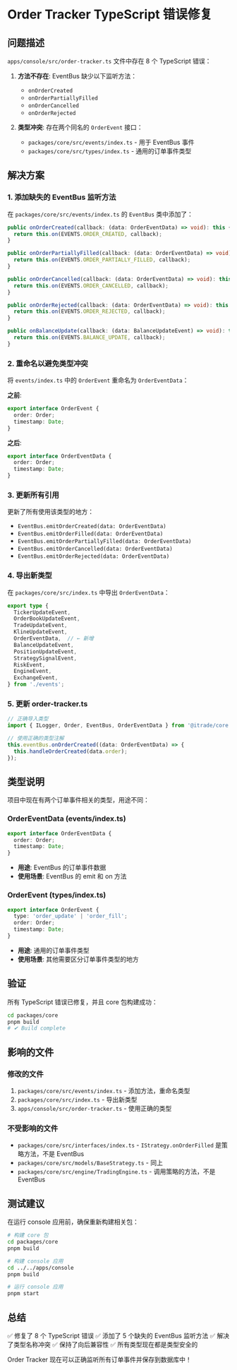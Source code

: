 # Order Tracker TypeScript 错误修复

## 问题描述

`apps/console/src/order-tracker.ts` 文件中存在 8 个 TypeScript 错误：

1. **方法不存在**: EventBus 缺少以下监听方法：
   - `onOrderCreated`
   - `onOrderPartiallyFilled`
   - `onOrderCancelled`
   - `onOrderRejected`

2. **类型冲突**: 存在两个同名的 `OrderEvent` 接口：
   - `packages/core/src/events/index.ts` - 用于 EventBus 事件
   - `packages/core/src/types/index.ts` - 通用的订单事件类型

## 解决方案

### 1. 添加缺失的 EventBus 监听方法

在 `packages/core/src/events/index.ts` 的 `EventBus` 类中添加了：

```typescript
public onOrderCreated(callback: (data: OrderEventData) => void): this {
  return this.on(EVENTS.ORDER_CREATED, callback);
}

public onOrderPartiallyFilled(callback: (data: OrderEventData) => void): this {
  return this.on(EVENTS.ORDER_PARTIALLY_FILLED, callback);
}

public onOrderCancelled(callback: (data: OrderEventData) => void): this {
  return this.on(EVENTS.ORDER_CANCELLED, callback);
}

public onOrderRejected(callback: (data: OrderEventData) => void): this {
  return this.on(EVENTS.ORDER_REJECTED, callback);
}

public onBalanceUpdate(callback: (data: BalanceUpdateEvent) => void): this {
  return this.on(EVENTS.BALANCE_UPDATE, callback);
}
```

### 2. 重命名以避免类型冲突

将 `events/index.ts` 中的 `OrderEvent` 重命名为 `OrderEventData`：

**之前**:
```typescript
export interface OrderEvent {
  order: Order;
  timestamp: Date;
}
```

**之后**:
```typescript
export interface OrderEventData {
  order: Order;
  timestamp: Date;
}
```

### 3. 更新所有引用

更新了所有使用该类型的地方：

- `EventBus.emitOrderCreated(data: OrderEventData)`
- `EventBus.emitOrderFilled(data: OrderEventData)`
- `EventBus.emitOrderPartiallyFilled(data: OrderEventData)`
- `EventBus.emitOrderCancelled(data: OrderEventData)`
- `EventBus.emitOrderRejected(data: OrderEventData)`

### 4. 导出新类型

在 `packages/core/src/index.ts` 中导出 `OrderEventData`：

```typescript
export type {
  TickerUpdateEvent,
  OrderBookUpdateEvent,
  TradeUpdateEvent,
  KlineUpdateEvent,
  OrderEventData,  // ← 新增
  BalanceUpdateEvent,
  PositionUpdateEvent,
  StrategySignalEvent,
  RiskEvent,
  EngineEvent,
  ExchangeEvent,
} from './events';
```

### 5. 更新 order-tracker.ts

```typescript
// 正确导入类型
import { ILogger, Order, EventBus, OrderEventData } from '@itrade/core';

// 使用正确的类型注解
this.eventBus.onOrderCreated((data: OrderEventData) => {
  this.handleOrderCreated(data.order);
});
```

## 类型说明

项目中现在有两个订单事件相关的类型，用途不同：

### OrderEventData (events/index.ts)
```typescript
export interface OrderEventData {
  order: Order;
  timestamp: Date;
}
```
- **用途**: EventBus 的订单事件数据
- **使用场景**: EventBus 的 emit 和 on 方法

### OrderEvent (types/index.ts)
```typescript
export interface OrderEvent {
  type: 'order_update' | 'order_fill';
  order: Order;
  timestamp: Date;
}
```
- **用途**: 通用的订单事件类型
- **使用场景**: 其他需要区分订单事件类型的地方

## 验证

所有 TypeScript 错误已修复，并且 core 包构建成功：

```bash
cd packages/core
pnpm build
# ✔ Build complete
```

## 影响的文件

### 修改的文件
1. `packages/core/src/events/index.ts` - 添加方法，重命名类型
2. `packages/core/src/index.ts` - 导出新类型
3. `apps/console/src/order-tracker.ts` - 使用正确的类型

### 不受影响的文件
- `packages/core/src/interfaces/index.ts` - `IStrategy.onOrderFilled` 是策略方法，不是 EventBus
- `packages/core/src/models/BaseStrategy.ts` - 同上
- `packages/core/src/engine/TradingEngine.ts` - 调用策略的方法，不是 EventBus

## 测试建议

在运行 console 应用前，确保重新构建相关包：

```bash
# 构建 core 包
cd packages/core
pnpm build

# 构建 console 应用
cd ../../apps/console
pnpm build

# 运行 console 应用
pnpm start
```

## 总结

✅ 修复了 8 个 TypeScript 错误
✅ 添加了 5 个缺失的 EventBus 监听方法
✅ 解决了类型名称冲突
✅ 保持了向后兼容性
✅ 所有类型现在都是类型安全的

Order Tracker 现在可以正确监听所有订单事件并保存到数据库中！

